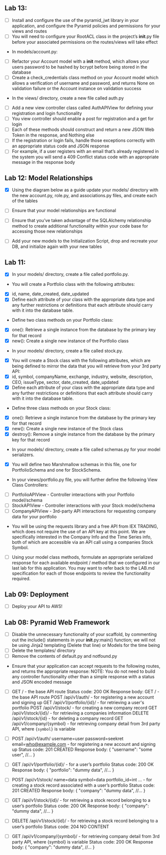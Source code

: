 

## Lab 13:
- [ ] Install and configure the use of the pyramid_jwt library in your application, and configure the Pyramid policies and permissions for your views and routes
- [ ] You will need to configure your RootACL class in the project’s __init__.py file before your associated permissions on the routes/views will take effect
- In models/account.py:
- [ ] Refactor your Account model with a __init__ method, which allows your users password to be hashed by bcrypt before being stored in the database
- [ ] Create a check_credentials class method on your Account model which allows a verification of username and password, and returns None on validation failure or the Account instance on validation success
- In the views/ directory, create a new file called auth.py
- [ ] Add a new view controller class called AuthAPIView for defining your registration and login functionality
- [ ] You view controller should enable a post for registration and a get for login
- [ ] Each of these methods should construct and return a new JSON Web Token in the response, and Nothing else
- [ ] If the registration or login fails, handle those exceptions correctly with an appropriate status code and JSON response
- [ ] For example, if a user registers with an email that’s already registered in the system you will send a 409 Conflict status code with an appropriate message in the response body

## Lab 12: Model Relationships
- [x] Using the diagram below as a guide update your models/ directory with the new account.py, role.py, and associations.py files, and create each of the tables
- [ ] Ensure that your model relationships are functional
- [ ] Ensure that you’ve taken advantage of the SQLAlchemy relationship method to create additional functionality within your code base for accessing those new relationships
- [ ] Add your new models to the Initialization Script, drop and recreate your DB, and initialize again with your new tables


## Lab 11:
- [x] In your models/ directory, create a file called portfolio.py.
- You will create a Portfolio class with the following attributes:
- [x] id, name, date_created, date_updated
- [x] Define each attribute of your class with the appropriate data type and any further restrictions or definitions that each attribute should carry with it into the database table.
- Define two class methods on your Portfolio class:
- [x] one(): Retrieve a single instance from the database by the primary key for that record
- [x] new(): Create a single new instance of the Portfolio class
- In your models/ directory, create a file called stock.py.
- [x] You will create a Stock class with the following attributes, which are being defined to mirror the data that you will retrieve from your 3rd party API:
- [x] id, symbol, companyName, exchange, industry, website, description, CEO, issueType, sector, date_created, date_updated
- [x] Define each attribute of your class with the appropriate data type and any further restrictions or definitions that each attribute should carry with it into the database table.
- Define three class methods on your Stock class:
- [x] one(): Retrieve a single instance from the database by the primary key for that record
- [x] new(): Create a single new instance of the Stock class
- [x] destroy(): Remove a single instance from the database by the primary key for that record
- In your models/ directory, create a file called schemas.py for your model serializers.
- [x] You will define two Marshmallow schemas in this file, one for PortfolioSchema and one for StockSchema.
- In your views/portfolio.py file, you will further define the following View Class Controllers:
- [ ] PortfolioAPIView - Controller interactions with your Portfolio model/schema
- [ ] StockAPIView - Controller interactions with your Stock model/schema
- [ ] CompanyAPIView - 3rd-party API interactions for requesting company data for your portfolio
- You will be using the requests library and a free API from IEX TRADING, which does not require the use of an API key at this point. We are specifically interested in the Company Info and the Time Series info, both of which are accessible via an API call using a companies Stock Symbol.
- [ ] Using your model class methods, formulate an appropriate serialized response for each available endpoint / method that we configured in our last lab for this application. You may want to refer back to the LAB.md specification for each of those endpoints to review the functionality required.


## Lab 09: Deployment
- [ ] Deploy your API to AWS!


## Lab 08: Pyramid Web Framework
- [ ] Disable the unnecessary functionality of your scaffold, by commenting out the include() statements in your __init__.py:main() function; we will not be using Jinja2 templating (Delete that line) or Models for the time being
- [ ] Delete the templates/ directory
- [ ] Remove the contents of default.py and notfound.py
- Ensure that your application can accept requests to the following routes, and returns the appropriate response:
NOTE: You do not need to build any controller functionality other than a simple response with a status and JSON encoded message

- [ ] GET / - the base API route
    Status code: 200 OK
    Response body:
        GET / - the base API route
        POST /api/v1/auth/ - for registering a new account and signing up
        GET /api/v1/portfolio/{id}/ - for retrieving a user's portfolio
        POST /api/v1/stock/ - for creating a new company record
        GET /api/v1/stock/{id}/ - for retrieving a companies information
        DELETE /api/v1/stock/{id} - for deleting a company record
        GET /api/v1/company/{symbol} - for retrieving company detail from 3rd party API, where `{symbol}` is variable

- [ ] POST /api/v1/auth/ username=user password=seekret email=who@example.com - for registering a new account and signing up
    Status code: 201 CREATED
    Response body:
    {
        "username": "some user",
        //...
    }

- [ ] GET /api/v1/portfolio/{id}/ - for a user’s portfolio
    Status code: 200 OK
    Response body:
    {
        "portfolio": "dummy data",
        //...
    }

- [ ] POST /api/v1/stock/ name=data symbol=data portfolio_id=int ... - for creating a stock record associated with a user’s portfolio
    Status code: 201 CREATED
    Response body:
    {
        "company": "dummy data",
        //...
    }

- [ ] GET /api/v1/stock/{id}/ - for retrieving a stock record belonging to a user’s portfolio
    Status code: 200 OK
    Response body:
    {
        "company": "dummy data",
        //...
    }

- [ ] DELETE /api/v1/stock/{id}/ - for retrieving a stock record belonging to a user’s portfolio
    Status code: 204 NO CONTENT

- [ ] GET /api/v1/company/{symbol}/ - for retrieving company detail from 3rd party API, where {symbol} is variable
    Status code: 200 OK
    Response body:
    {
        "company": "dummy data",
        //...
    }
